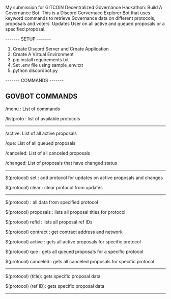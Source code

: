 My submission for GITCOIN Decentralized Governance Hackathon: Build A Governance Bot. 
This is a Discord Gorvernace Explorer Bot that uses keyword commands to retrieve Governance data on different protocols, proposals and voters. Updates User on all active and queued proposals or a specified proposal.

------- SETUP -------

1. Create Discord Server and Create Application
2. Create A Virtual Environment
3. pip install requirements.txt
4. Set .env file using sample_env.txt
5. python discordbot.py

------- COMMANDS -------

GOVBOT COMMANDS
--------------------
/menu : List of commands

/listproto : list of available protocols

--------------------
/active: List of all active proposals

/que: List of all queued proposals

/canceled: List of all canceled proposals

/changed: List of proposals that have changed status

--------------------
$(protocol) set : add protocol for updates on active proposals and changes

$(protocol) clear : clear protocol from updates

--------------------
$(protocol) : all data from specified protocol

$(protocol) proposals : lists all proposal titles for protocol

$(protocol) refid : lists all proposal ref IDs

$(protocol) contract : get contract address and network

$(protocol) active : gets all active proposals for specific protocol

$(protocol) que : gets all queued proposals for a specific protocol

$(protocol) canceled : gets all canceled proposals for specific protocol 

--------------------
$(protocol) (title): gets specific proposal data

$(protocol) (ref ID): gets specific proposal data

--------------------

            